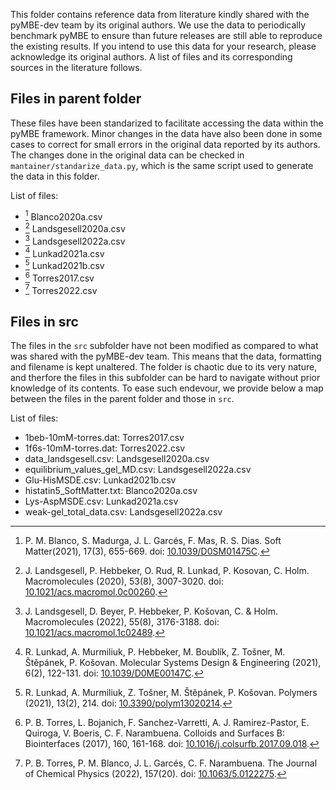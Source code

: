 This folder contains reference data from literature kindly shared with the pyMBE-dev team by its original authors.
We use the data to periodically benchmark pyMBE to ensure than future releases are still able to reproduce the existing results.
If you intend to use this data for your research, please acknowledge its original authors.
A list of files and its corresponding sources in the literature follows.

## Files in parent folder
These files have been standarized to facilitate accessing the data within the pyMBE framework. 
Minor changes in the data have also been done in some cases to correct for small errors in the original data reported by its authors.
The changes done in the original data can be checked in `mantainer/standarize_data.py`, which is the same script used to generate the data in this folder.

List of files:
* [^1] Blanco2020a.csv       
* [^2] Landsgesell2020a.csv
* [^3] Landsgesell2022a.csv  
* [^4] Lunkad2021a.csv
* [^5] Lunkad2021b.csv
* [^6] Torres2017.csv   
* [^7] Torres2022.csv
                 
## Files in src
The files in the `src` subfolder have not been modified as compared to what was shared with the pyMBE-dev team.
This means that the data, formatting and filename is kept unaltered.
The folder is chaotic due to its very nature, and therfore the files in this subfolder can be hard to navigate without prior knowledge of its contents.
To ease such endevour, we provide below a map between the files in the parent folder and those in `src`.

List of files:
* 1beb-10mM-torres.dat: Torres2017.csv
* 1f6s-10mM-torres.dat: Torres2022.csv  
* data_landsgesell.csv: Landsgesell2020a.csv           
* equilibrium_values_gel_MD.csv: Landsgesell2022a.csv  
* Glu-HisMSDE.csv: Lunkad2021b.csv           
* histatin5_SoftMatter.txt: Blanco2020a.csv  
* Lys-AspMSDE.csv: Lunkad2021a.csv
* weak-gel_total_data.csv: Landsgesell2022a.csv

[^1]: P. M. Blanco, S. Madurga, J. L. Garcés, F. Mas, R. S. Dias. Soft Matter(2021), 17(3), 655-669. doi: [10.1039/D0SM01475C](https://doi.org/10.1039/D0SM01475C).
[^2]: J. Landsgesell, P. Hebbeker, O. Rud, R. Lunkad, P. Kosovan, C. Holm.  Macromolecules (2020), 53(8), 3007-3020. doi: [10.1021/acs.macromol.0c00260](https://doi.org/10.1021/acs.macromol.0c00260).
[^3]: J. Landsgesell, D. Beyer, P. Hebbeker, P. Košovan, C. & Holm. Macromolecules (2022), 55(8), 3176-3188. doi: [10.1021/acs.macromol.1c02489](https://doi.org/10.1021/acs.macromol.1c02489).
[^4]: R. Lunkad, A. Murmiliuk, P. Hebbeker, M. Boublík, Z. Tošner, M. Štěpánek, P. Košovan. Molecular Systems Design & Engineering (2021), 6(2), 122-131. doi: [10.1039/D0ME00147C](https://doi.org/10.1039/D0ME00147C).
[^5]: R. Lunkad, A. Murmiliuk, Z. Tošner, M. Štěpánek, P. Košovan. Polymers (2021), 13(2), 214. doi: [10.3390/polym13020214](https://doi.org/10.3390/polym13020214).
[^6]: P. B. Torres, L. Bojanich, F. Sanchez-Varretti, A. J. Ramirez-Pastor, E. Quiroga, V. Boeris, C. F. Narambuena. Colloids and Surfaces B: Biointerfaces (2017), 160, 161-168. doi: [10.1016/j.colsurfb.2017.09.018](https://doi.org/10.1016/j.colsurfb.2017.09.018).
[^7]: P. B. Torres, P. M. Blanco, J. L. Garcés, C. F. Narambuena.  The Journal of Chemical Physics (2022), 157(20). doi: [10.1063/5.0122275](https://doi.org/10.1063/5.0122275).